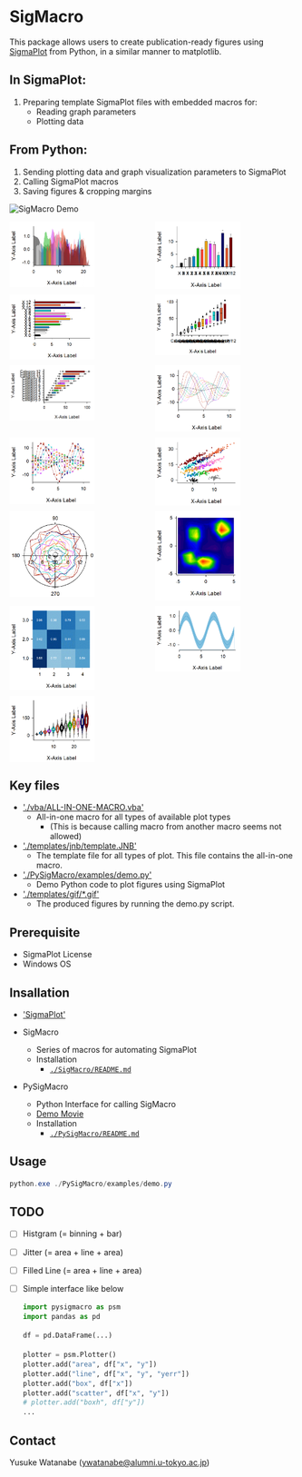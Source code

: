 <!-- ---
!-- Timestamp: 2025-04-09 08:09:43
!-- Author: ywatanabe
!-- File: /home/ywatanabe/win/documents/SigMacro/README.md
!-- --- -->

# SigMacro

This package allows users to create publication-ready figures using [SigmaPlot](https://grafiti.com/sigmaplot-v16/) from Python, in a similar manner to matplotlib.

## In SigmaPlot:
1. Preparing template SigmaPlot files with embedded macros for:
   - Reading graph parameters
   - Plotting data

## From Python:
1. Sending plotting data and graph visualization parameters to SigmaPlot
2. Calling SigmaPlot macros
3. Saving figures & cropping margins

![SigMacro Demo](./docs/demo.gif)

<div style="display: grid; grid-template-columns: repeat(2, 1fr); grid-gap: 10px;">
    <img src="templates/gif/area-area-area-area-area-area-area-area-area-area-area-area-area_cropped.gif" alt="Area Plot" width="150" />
    <img src="templates/gif/bar-bar-bar-bar-bar-bar-bar-bar-bar-bar-bar-bar-bar_cropped.gif" alt="Bar Plot" width="150" />
    <img src="templates/gif/barh-barh-barh-barh-barh-barh-barh-barh-barh-barh-barh-barh-barh_cropped.gif" alt="Horizontal Bar Plot" width="150" />
    <img src="templates/gif/box-box-box-box-box-box-box-box-box-box-box-box-box_cropped.gif" alt="Box Plot" width="150" />
    <img src="templates/gif/boxh-boxh-boxh-boxh-boxh-boxh-boxh-boxh-boxh-boxh-boxh-boxh-boxh_cropped.gif" alt="Horizontal Box Plot" width="150" />
    <img src="templates/gif/line-line-line-line-line-line-line-line-line-line-line-line-line_cropped.gif" alt="Line Plot" width="150" />
    <img src="templates/gif/line_yerr-line_yerr-line_yerr-line_yerr-line_yerr-line_yerr-line_yerr-line_yerr-line_yerr-line_yerr-line_yerr-line_yerr-line_yerr_cropped.gif" alt="Line_Yerr Plot" width="150" />
    <!-- <img src="templates/gif/lines_y_many_x_cropped.gif" alt="Line_Yerr Plot" width="150" />
     !-- <img src="templates/gif/lines_x_many_y_cropped.gif" alt="Line_Yerr Plot" width="150" /> -->
    <img src="templates/gif/scatter-scatter-scatter-scatter-scatter-scatter-scatter-scatter-scatter-scatter-scatter-scatter-scatter_cropped.gif" alt="Scatter Plot" width="150" />
    <img src="templates/gif/polar-polar-polar-polar-polar-polar-polar-polar-polar-polar-polar-polar-polar_cropped.gif" alt="Polar Plot" width="150" />
    <img src="templates/gif/contour_cropped.gif" alt="Contour Plot" width="150" />
    <img src="templates/gif/heatmap_cropped.gif" alt="Confusion Matrix" width="150" />
    <img src="templates/gif/filled_line_cropped.gif" alt="Filled Line Plot" width="150" />    
    <!-- Not implemented yet -->
    <img src="templates/gif/violin-violin-violin-violin-violin-violin-violin-violin-violin-violin-violin-violin-violin_cropped.gif" alt="Violin Plot" width="150" />
</div>
     <!-- <img src="templates/gif/violinh-violinh-violinh-violinh-violinh-violinh-violinh-violinh-violinh-violinh-violinh-violinh-violinh_cropped.gif" alt="Horizontal Violin Plot" width="150" /> -->

## Key files
- ['./vba/ALL-IN-ONE-MACRO.vba'](./vba/ALL-IN-ONE-MACRO.vba)
  - All-in-one macro for all types of available plot types
    - (This is because calling macro from another macro seems not allowed)
- ['./templates/jnb/template.JNB'](./templates/jnb/template.JNB)
  - The template file for all types of plot. This file contains the all-in-one macro.
- ['./PySigMacro/examples/demo.py'](./PySigMacro/examples/demo.py)
  - Demo Python code to plot figures using SigmaPlot
- ['./templates/gif/*.gif'](./templates/gif/*.gif)
  - The produced figures by running the demo.py script.

## Prerequisite

 - SigmaPlot License 
 - Windows OS

## Insallation

- ['SigmaPlot'](https://grafiti.com/sigmaplot-detail/)
  <!-- - A proprietary software for professional plotting (https://grafiti.com/sigmaplot-detail/)
   !-- - Installation
   !--   - [`./docs/v12_Installer/README.md`](./docs/v12_Installer/README.md) -->

- SigMacro
  - Series of macros for automating SigmaPlot
  - Installation
    - [`./SigMacro/README.md`](./SigMacro/README.md)

- PySigMacro
  - Python Interface for calling SigMacro
  - [Demo Movie](https://onedrive.live.com/?qt=allmyphotos&photosData=%2Fshare%2F12F1169924695EF9%213150863%3Fithint%3Dvideo%26e%3DLnoc26&sw=bypassConfig&cid=12F1169924695EF9&id=12F1169924695EF9%213150863&authkey=%21AFE1u69Zha9Sois&v=photos)
  - Installation
    - [`./PySigMacro/README.md`](./PySigMacro/README.md)

## Usage

``` powershell
python.exe ./PySigMacro/examples/demo.py
```

## TODO
- [ ] Histgram (= binning + bar)

- [ ] Jitter (= area + line + area)

- [ ] Filled Line (= area + line + area)

- [ ] Simple interface like below

  ``` python
  import pysigmacro as psm
  import pandas as pd

  df = pd.DataFrame(...)

  plotter = psm.Plotter()
  plotter.add("area", df["x", "y"])
  plotter.add("line", df["x", "y", "yerr"])
  plotter.add("box", df["x"])
  plotter.add("scatter", df["x", "y"])
  # plotter.add("boxh", df["y"])
  ...

    ```

## Contact
Yusuke Watanabe (ywatanabe@alumni.u-tokyo.ac.jp)

<!-- EOF -->